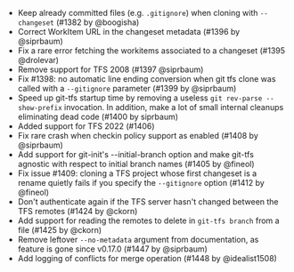 * Keep already committed files (e.g. `.gitignore`) when cloning with `--changeset` (#1382 by @boogisha)
* Correct WorkItem URL in the changeset metadata (#1396 by @siprbaum)
* Fix a rare error fetching the workitems associated to a changeset (#1395 @drolevar)
* Remove support for TFS 2008 (#1397 @siprbaum)
* Fix #1398: no automatic line ending conversion when git tfs clone was called with a 
  `--gitignore` parameter (#1399 by @siprbaum)
* Speed up git-tfs startup time by removing a useless `git rev-parse --show-prefix` invocation.
  In addition, make a lot of small internal cleanups eliminating dead code (#1400 by siprbaum)
* Added support for TFS 2022 (#1406)
* Fix rare crash when checkin policy support as enabled (#1408 by @siprbaum)
* Add support for git-init's --initial-branch option and make git-tfs agnostic with
  respect to initial branch names (#1405 by @fineol)
* Fix issue #1409: cloning a TFS project whose first changeset is a rename quietly
  fails if you specify the `--gitignore` option (#1412 by @fineol)
* Don't authenticate again if the TFS server hasn't changed between the TFS remotes (#1424 by @ckorn)
* Add support for reading the remotes to delete in `git-tfs branch` from a file (#1425 by @ckorn)
* Remove leftover `--no-metadata` argument from documentation, as feature is gone since v0.17.0 (#1447 by @siprbaum)
* Add logging of conflicts for merge operation (#1448 by @idealist1508)
